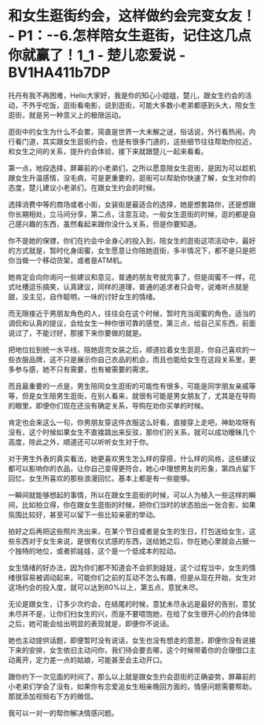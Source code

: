 # 和女生逛街约会，这样做约会完变女友！ - P1：--6.怎样陪女生逛街，记住这几点你就赢了！1_1 - 楚儿恋爱说 - BV1HA411b7DP

托丹有我不再困难，Hello大家好，我是你的知心小姐姐，楚儿，跟女生约会的活动，不外乎吃饭，逛街看电影，说到逛街，可能大多数小老弟都感到头大，陪女生逛街，就是另一种意义上的极限运动。

逛街中的女生为什么不会累，简直是世界一大未解之谜，俗话说，外行看热闹，内行看门道，其实跟女生逛街约会，也是有很多门道的，这些细节往往帮助你拉近，和女生之间的关系，提升约会体验，接下来就跟楚儿一起来看看。

第一点，地段选择，屏幕前的小老弟们，之所以愿意陪女生逛街，是因为可以趁机跟女生升温感情，没毛病，可是更重要的，逛街可以帮助你快速了解，女生对你的态度，楚儿建议小老弟们，在跟女生约会的时候。

选择消费中等的商场或者小街，女装街是最适合的选择，她是想套路你，还是想跟你长期相处，立马间分享，第二点，注意互动，一般女生逛街的时候，逛的都是自己感兴趣的东西，虽然看起来跟你没什么关系，但是你要知道。

你不是她的保镖，你们在约会中全身心的投入到，陪女生的逛街这项活动中，最好的方式就是，暂时化身闺蜜，女生愿意让你陪她逛街，多半情况下，都不是只是把你当做一个移动货架，或者是ATM机。

她肯定会向你询问一些建议和意见，普通的朋友夸就完事了，但是闺蜜不一样，花式吐槽逗乐搞笑，认真建议，同样的道理，普通的追求者只会夸，说难听点就是甜，没主见，自作聪明，一味的讨好女生的情绪。

而无限接近于男朋友角色的人，往往会在这个时候，暂时充当闺蜜的角色，适当的调侃和认真的提议，会给女生一种你很可靠的感觉，第三点，给自己买东西，前面说过了，不能讨好，那接下来你要做的就是。

把地位拉到统一水平线，陪她逛完女装之后，顺道拉着女生逛逛，你自己喜欢的一些衣服品牌，这不只是展示你自己衣品的机会，而且也能给女生在这段关系里，更多参与感，她不只有需要，也有被需要的需求。

而且最重要的一点是，男生陪同女生逛街的可能性有很多，可能是同学朋友亲戚等等，但是女生陪男生逛街，在别人看来，就很有可能是男女朋友了，尤其是在导购的眼里，即便你们现在还没有确定关系，导购在劝你买单的时候。

肯定也会来这么一句，你男朋友穿这件衣服这么好看，直接穿上走吧，神助攻呀有没有，这个时候如果女生不直接跳出来反驳，那你们的关系，就可以成功暧昧几个高度，除此之外，顺道还可以听听女生对于你。

对于男生外表的真实看法，她更喜欢男生怎么样的穿搭，什么样的风格，这些建议都可以影响你的衣品，让你自己变得更符合，她心中理想男友的形象，第四点留下回忆，女生所喜欢的那些浪漫回忆，基本上都是有一些能够。

一瞬间就能够想起的事情，所以在跟女生逛街的时候，可以人为植入一些这样的瞬间，比如拍立得，你在跟女生逛街的时候，把你们当时的状态拍出一张合影，如果氛围比较好，甚至可以留下一些比较亲密的举动。

拍好之后再把这些照片洗出来，在某个节日或者是女生的生日，打包送给女生，这些东西对于女生来说，是很有仪式感的东西，送给她之后，你在她心里就会占据一个独特的地位，或者抓娃娃，这个是一个低成本的拉动。

女生情绪的好办法，因为你们都不知道会不会抓到娃娃，这个过程当中，女生的情绪很容易被调动起来，可能你们之前的互动不怎么有趣，但是从现在开始，女生对这场约会的投入度，就可以达到80%以上，第五点，意犹未尽。

无论是跟女生，订多少次约会，在结尾的时候，意犹未尽永远是最好的告别，意犹未尽并不是，让你们扫女生的兴，而是不要喂饱她，在给了女生很开心的约会体验之后，她可能会给出明显的表现就是，即便你不说话。

她也主动提供话题，即便暂时没有说话，女生也没有想走的意思，即便你没有说接下来的安排，女生依旧主动问你，我们待会要去哪，这个时候带着你的合理借口主动离开，定力差一点的姑娘，可能甚至会主动开口。

跟你约下一次见面的时间了，那么以上就是跟女生约会逛街的正确姿势，屏幕前的小老弟们学会了没有，如果你有恋爱追女生相亲晚回方面的，情感问题需要帮助，那就添加视频右下方的微信。

我可以一对一的帮你解决情感问题。